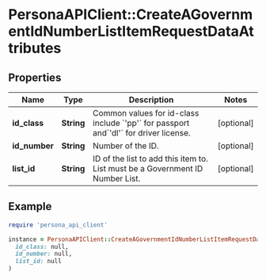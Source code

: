 # PersonaAPIClient::CreateAGovernmentIdNumberListItemRequestDataAttributes

## Properties

| Name | Type | Description | Notes |
| ---- | ---- | ----------- | ----- |
| **id_class** | **String** | Common values for id-class include &#x60;&#39;pp&#39;&#x60; for passport and&#x60;&#39;dl&#39;&#x60; for driver license. | [optional] |
| **id_number** | **String** | Number of the ID. | [optional] |
| **list_id** | **String** | ID of the list to add this item to. List must be a Government ID Number List. | [optional] |

## Example

```ruby
require 'persona_api_client'

instance = PersonaAPIClient::CreateAGovernmentIdNumberListItemRequestDataAttributes.new(
  id_class: null,
  id_number: null,
  list_id: null
)
```

